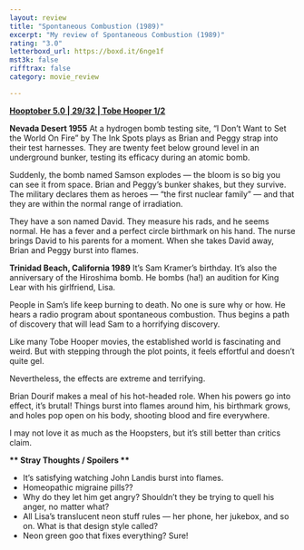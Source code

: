 ```yaml
---
layout: review
title: "Spontaneous Combustion (1989)"
excerpt: "My review of Spontaneous Combustion (1989)"
rating: "3.0"
letterboxd_url: https://boxd.it/6nge1f
mst3k: false
rifftrax: false
category: movie_review

---
```


<b><a href="https://boxd.it/pRFMi/detail" rel="nofollow">Hooptober 5.0 | 29/32 | Tobe Hooper 1/2</a></b>

<b>Nevada Desert 1955</b>
At a hydrogen bomb testing site, “I Don’t Want to Set the World On Fire” by The Ink Spots plays as Brian and Peggy strap into their test harnesses. They are twenty feet below ground level in an underground bunker, testing its efficacy during an atomic bomb.

Suddenly, the bomb named Samson explodes — the bloom is so big you can see it from space. Brian and Peggy’s bunker shakes, but they survive. The military declares them as heroes — “the first nuclear family” — and that they are within the normal range of irradiation.

They have a son named David. They measure his rads, and he seems normal. He has a fever and a perfect circle birthmark on his hand. The nurse brings David to his parents for a moment. When she takes David away, Brian and Peggy burst into flames.

<b>Trinidad Beach, California 1989</b>
It’s Sam Kramer’s birthday. It’s also the anniversary of the Hiroshima bomb. He bombs (ha!) an audition for King Lear with his girlfriend, Lisa.

People in Sam’s life keep burning to death. No one is sure why or how. He hears a radio program about spontaneous combustion. Thus begins a path of discovery that will lead Sam to a horrifying discovery.

Like many Tobe Hooper movies, the established world is fascinating and weird. But with stepping through the plot points, it feels effortful and doesn’t quite gel.

Nevertheless, the effects are extreme and terrifying.

Brian Dourif makes a meal of his hot-headed role. When his powers go into effect, it’s brutal! Things burst into flames around him, his birthmark grows, and holes pop open on his body, shooting blood and fire everywhere.

I may not love it as much as the Hoopsters, but it’s still better than critics claim.


<b>** Stray Thoughts / Spoilers **</b>
* It’s satisfying watching John Landis burst into flames.
* Homeopathic migraine pills??
* Why do they let him get angry? Shouldn’t they be trying to quell his anger, no matter what?
* All Lisa’s translucent neon stuff rules — her phone, her jukebox, and so on. What is that design style called?
* Neon green goo that fixes everything? Sure!